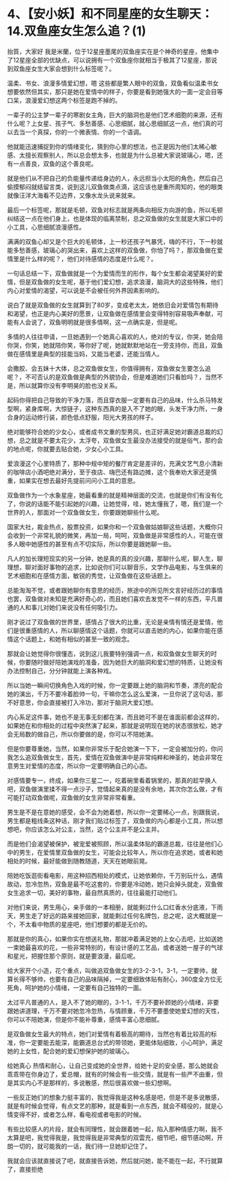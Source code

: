 # 4、【安小妖】和不同星座的女生聊天：14.双鱼座女生怎么追？(1)

抬質，大家好 我是米蘭，位于12星座墨尾的双鱼座实在是个神奇的星座，他集中了12星座全部的优缺点，可以说拥有一个双鱼座你就相当于极其了12星座，那说到双鱼座女生大家会想到什么标签呢？。

温柔、书女、浪漫多情爱幻想，嗯 这些都是繁人眼中的双鱼，双鱼看似温柔书女想要依然但其实，那只是她在爱情中的样子，你要是看到她强大的一面一定会目等口呆，浪漫爱幻想这两个标签是跑不掉的。

一辈子的公主梦一辈子的寒剧女主角，巨大的脑洞也是他们艺术细胞的来源，还有什么呢？上女星、孩子气、多愁善感、心思细腻，就心思细腻这一点，他们真的可以去当一个真探，你的一个微表情、你的一个语调。

他就能迅速捕捉到你的情绪变化，猜到你心里的想法，也正是因为他们太稀心敏感、太擅长观察别人，所以总会想太多，也就是为什么总被大家说玻璃心，嗯，还有一点善良，双鱼的这个善良呢。

就是他们从不把自己的负能量传递给身边的人，永远担当小太阳的角色，然后自己偷摸郁闷就结留言类，说到这儿双鱼做类点滴，这应该也是重所周知的，他的眼类就像汪洋大海看不见边界，又像水龙头说来就来。

最后一个标签呢，那就是毛顿，双鱼对标志就是两条向相反方向游的鱼，所以毛顿纠结这一点在他们身上，也是体现的临离禁制，总之双鱼做的女生就是大家口中的小工具，心思细腻浪漫感性。

满满的双鱼心却又是个巨大的毛顿体，上一秒还孩子气暴凭，嗨的不行，下一秒就能多愁善感，玻璃心的哭出来，喜欢上这样的双鱼做，你怕了吗？，那双鱼做在爱情里是什么样的呢？，他们对待感情的态度是什么呢？。

一句话总结一下，双鱼做就是一个为爱情而生的形作，每个女生都会渴望美好的爱情，但是双鱼做的女生呢，基于他们爱幻想，追求浪漫，脑洞大的这些特殊，他们内心对爱情的渴望，可以说是不会被任何外界因素影响的。

说白了就是双鱼做的女生就算到了80岁，变成老太太，她依旧会对爱情包有期待和渴望，也正是内心美好的愿景，让双鱼做在感情里会变得特别容易吸声奉献，可能有人会说了，双鱼明明就是很多情啊，这一点确实是，但是呢。

多情的人往往申请，一旦她遇到一个她真心喜欢的人，绝对的专议，你哭，她会陪你哭，你笑，她就陪你笑，等你好了呢，她就默默地站在一旁支持你，而且，双鱼做在感情里是典型的技能当妈，又能当老婆，还能当情人。

会撒胶、会五妹十大体，总之双鱼做女生，你值得拥有，双鱼做女生要怎么追呢？，不可否认的是双鱼做是典型的外貌协会，但是难道她们只看脸吗？，当然不是，所以就算你没有李明昊的脸也没关系。

起码你得把自己导致的干净力落，而且穿衣服一定要有自己的品味，什么杀马特发型啊，紧身库啊，大惊链子，这种东西真的是入不了她的眼，头发干净力所，一身合身的运动修行装，颜色低点舒服，阳光大男孩的样子。

绝对能够符合她的少女心，或者成书文重的型男风，也正好满足她对霸道总裁的幻想，总之就是不要太花少，太浮夸，双鱼做女生最没办法接受的就是俗气，那约会的地点呢，你就要去贴合她，少女心小工具。

爱浪漫这个心里特质了，那种中规中矩的餐厅肯定是差评的，充满文艺气息小清新的咖啡店小酒吧绝对满分，至于夜店、嗨巴还有路边摊，这个我奉劝大家还是慎重，如果实在想去最好先提前问问小工具的意思。

双鱼做作为一个水象星座，她最看重的就是精神层面的交流，也就是你们有没有化了，你说的话能不能引起她的兴趣，让她觉得，哇，她太懂我了，嗯，我们是一个世界的人，那面对一个双鱼做女生，你要跟她聊些什么呢。

国家大社，裁金热点，股票投资，如果你和一个双鱼做姑娘聊这些话题，大概你只会收到一个非常礼貌的微笑，再加一局，呵呵，双鱼做是非常感性的人，可能在很多人眼中她感性的甚至有点不切实际，所以你要是跟她聊一些。

凡人的加长理短现实的另一分钟，她是真的真的没兴趣，那聊什么呢，聊人生，聊理想，聊对面好事物的追求，比如说你们可以聊音乐，文学作品电影，与生俱来的艺术细胞和在感情方面，敏锐的秀觉，让双鱼做在这些话题上。

总能淘淘不觉，或者跟她聊你有意思的经历，旅途中的所见所文言好经历过的事情也罢，双鱼做对未知是充满好奇心的，而且她们喜欢去发觉不一样的东西，平凡普通的人和事儿对她们来说没有任何吸引力。

刚才说过了双鱼做的世界里，感情占了很大的比重，无论是亲情有情还是爱情，他们是很重感情的人，所以聊感情这个话题，你就可以直击她的内心，如果你能在感情这个话题上，和她有相似的甚至一致的观念。

那就会让她觉得你很懂态，说到这儿我要特别强调一点，和双鱼做女生聊天的时候，你要随时做好陪她演戏的准备，因为她巨大的脑洞和爱幻想的特质，让她没有办法控制自己，分分钟就能上演各种戏。

所以当她一瞬间切换角色入戏的时候，你一定要跟上她的脑洞和节奏，漂亮的配合她的演出，千万不要冷着脸帅一句，干嘛你怎么这么爱演，一旦你说了这句话，那不好意思，你会直接被打入冷功，那对于脑洞大爱幻想。

内心系足这件事，她也不是无事无刻都在演，而且她可不是在谁面前都会这样的，如果她在和你相处的过程中突然演了起来，那就是说明现在她的状态很放松，她才会无局数的做自己，所以你要做的是，你可以不陪她演。

但是你要尊重她，当然，如果你非常乐于配合她演一下下，一定会被加分的，你问我怎么追双鱼做女生，首先，爱情在双鱼做演中是非常纯粹和神圣的，她会非常在意男生对爱情的态度，所以你一定要明确自己的心态。

对感情要专一，终成，如果你三星二一，吃着碗里看着锅里的，那真的趁早换人吧，双鱼做演里揉不得一点沙子，觉情起来真的是没有余地，其次你怎么做，才有可能打动双鱼做呢，双鱼做的女生非常非常看重。

男生是不是在意她的感受，会不会为她着想，所以你一定要稀心一点，别跟我说，男生都是粗线条这种话，刚才我们贴过标签了，双鱼做的内心都是小工具，所以想想吧，你应该怎么对公主，当然，这个公主并不是公主并。

而是他们会渴望被保护，被宠爱被照顾，所以温柔体贴的霸道总裁，往往是他们心中的男生，在爱情里双鱼做的女生，可能会比较年人，所以你在追求她，或者和她相处的时候，最好能做到随教随道，天天在她眼前晃。

陪她吃饭逛街看电影，用这种招西相处的模式，让她依赖你，千万别玩什么，遇情故动，忽冷忽热，双鱼是最不吃这套的，你要是冷动她，她只会掉头就走，双鱼做女生追求一切，美好的事物，最自然真质的，往往最能打动他们。

对他们来说，男生用心，亲手做的一本相册，就能剩过什么口红香水分底液，下雨天，男生走了好远的路来接她回家，就能剩过任何名牌包，总之呢，这大概就是一个，不太看中物质的星座吧，他们想要的都是无价的。

那就是你的真心，如果你实在想送礼物，那就冲着满足她的上女心去吧，比如送她一束她最喜欢的花，一些非常特别的，有设计感的工艺品，或者送她一屋子的气球和星光，把握住那个原则，就是要浪漫，最后呢。

给大家开个小造，花个重点，叫做追双鱼做女生的3-2-3-1，3-1，一定要帅，就算长得不够帅，也要有自己的品味隔掉，一定要细致体贴有耐心，360度全方位无死角，呵护她的小情绪，一定要有自己独特的一面。

太过平凡普通的人，是入不了她的眼的，3-1-1，千万不要补顾她的小情绪，非要跟她讲道理，千万不要对她忽冷忽热，与情顾重，千万不要墨使她爱幻想的天性，你可以不陪她演，但是你不能补尊重，感情丰富心思细腻。

是双鱼做女生最大的特点，她们对爱情有着极高的期待，当然也有着比较高的标准，你一定要能去能深，能霸道总台式的带领她，更能体贴细致，小心呵护，满足她的上女性，配合她的爱幻想保护她的玻璃心。

给她真心 热情和耐心，让自己变成她的全世界，给她十足的安全感，那么她就会乖乖带在你身边了，爱总帽，就有的时候会有一些交情，就是有一些严不由重，但是其实内心不是那样的，多说散感，然后很喜欢做一些幻想啊。

一些反正她们的想象力挺丰富的，我觉得我是这种名感是吧，但是不是多说散感，就是有时候会觉得，有点文艺的那种，就是看到一点东西，就会不精役的，就是心情变得不好，或者怎么样，看电视或者电影的时候。

有些比较感人的片段，就会有同理性，就会跟着她一起，陷入那种情感力啊，我不太算是吧，我觉得我是，我觉得我是非常典型的双雲充，细节吧，细节感动啊，开朗一切的，就可能我的一话，我们待一旦她却记住了。

我就会应该就直接说了吧，就直接告诉她，然后就问她，能不能在一起，不行就算了，直接拒绝